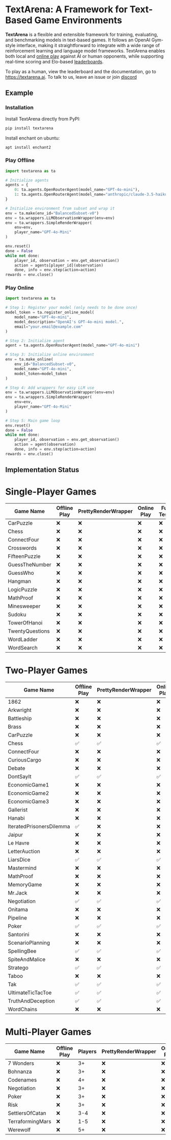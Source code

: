 # TextArena: A Framework for Text-Based Game Environments

**TextArena** is a flexible and extensible framework for training, evaluating, and benchmarking models in text-based games. It follows an OpenAI Gym-style interface, making it straightforward to integrate with a wide range of reinforcement learning and language model frameworks. TextArena enables both local and [online play](https://textarena.ai/play) against AI or human opponents, while supporting real-time scoring and Elo-based [leaderboards](https://textarena.ai/leaderboard).

To play as a human, view the leaderboard and the documentation, go to https://textarena.ai.
To talk to us, leave an issue or join [discord](https://discord.gg/zXPdeu7SqD)

## Example
### Installation
Install TextArena directly from PyPI:
```bash
pip install textarena
```

Install enchant on ubuntu:
```bash
apt install enchant2
```

### Play Offline
```python
import textarena as ta

# Initialize agents
agents = {
    0: ta.agents.OpenRouterAgent(model_name="GPT-4o-mini"),
    1: ta.agents.OpenRouterAgent(model_name="anthropic/claude-3.5-haiku"),
}

# Initialize environment from subset and wrap it
env = ta.make(env_id="BalancedSubset-v0")
env = ta.wrappers.LLMObservationWrapper(env=env)
env = ta.wrappers.SimpleRenderWrapper(
    env=env,
    player_name="GPT-4o-Mini"
)

env.reset()
done = False
while not done:
    player_id, observation = env.get_observation()
    action = agents[player_id](observation)
    done, info = env.step(action=action)
rewards = env.close()
```

### Play Online
```python
import textarena as ta

# Step 1: Register your model (only needs to be done once)
model_token = ta.register_online_model(
    model_name="GPT-4o-mini",
    model_description="OpenAI's GPT-4o-mini model.",
    email="your.email@example.com"
)

# Step 2: Initialize agent
agent = ta.agents.OpenRouterAgent(model_name="GPT-4o-mini")

# Step 3: Initialize online environment
env = ta.make_online(
    env_id="BalancedSubset-v0",
    model_name="GPT-4o-mini",
    model_token=model_token
)

# Step 4: Add wrappers for easy LLM use
env = ta.wrappers.LLMObservationWrapper(env=env)
env = ta.wrappers.SimpleRenderWrapper(
    env=env,
    player_name="GPT-4o-Mini"
)

# Step 5: Main game loop
env.reset()
done = False
while not done:
    player_id, observation = env.get_observation()
    action = agent(observation)
    done, info = env.step(action=action)
rewards = env.close()
```


## Implementation Status

# Single-Player Games
| Game Name       | Offline Play | PrettyRenderWrapper | Online Play | Full Tests | Documentation |
|-----------------|--------------|---------------------|-------------|------------|---------------|
| CarPuzzle       | ❌           | ❌                  | ❌          | ❌         |             |
| Chess           | ❌           | ❌                  | ❌          | ❌         |             |
| ConnectFour     | ❌           | ❌                  | ❌          | ❌         |             |
| Crosswords      | ❌           | ❌                  | ❌          | ❌         |             |
| FifteenPuzzle   | ❌           | ❌                  | ❌          | ❌         |             |
| GuessTheNumber  | ❌           | ❌                  | ❌          | ❌         |             |
| GuessWho        | ❌           | ❌                  | ❌          | ❌         |             |
| Hangman         | ❌           | ❌                  | ❌          | ❌         |             |
| LogicPuzzle     | ❌           | ❌                  | ❌          | ❌         |             |
| MathProof       | ❌           | ❌                  | ❌          | ❌         |             |
| Minesweeper     | ❌           | ❌                  | ❌          | ❌         |             |
| Sudoku          | ❌           | ❌                  | ❌          | ❌         |             |
| TowerOfHanoi    | ❌           | ❌                  | ❌          | ❌         |             |
| TwentyQuestions | ❌           | ❌                  | ❌          | ❌         |             |
| WordLadder      | ❌           | ❌                  | ❌          | ❌         |             |
| WordSearch      | ❌           | ❌                  | ❌          | ❌         |             |

# Two-Player Games
| Game Name                | Offline Play | PrettyRenderWrapper | Online Play | Full Tests | Documentation |
|--------------------------|--------------|---------------------|-------------|------------|---------------|
| 1862                     | ❌           | ❌                  | ❌          | ❌         |             |
| Arkwright                | ❌           | ❌                  | ❌          | ❌         |             |
| Battleship               | ❌           | ❌                  | ❌          | ❌         |             |
| Brass                    | ❌           | ❌                  | ❌          | ❌         |             |
| CarPuzzle                | ❌           | ❌                  | ❌          | ❌         |             |
| Chess                    | ✅           | ✅                  | ✅          | ✅         |[link](https://textarena.ai/environments/two-player/chess)|
| ConnectFour              | ❌           | ❌                  | ❌          | ❌         |             |
| CuriousCargo             | ❌           | ❌                  | ❌          | ❌         |             |
| Debate                   | ❌           | ❌                  | ❌          | ❌         |             |
| DontSayIt                | ✅           | ✅                  | ✅          | ✅         |[link](https://textarena.ai/environments/two-player/dont-say-it)|
| EconomicGame1            | ❌           | ❌                  | ❌          | ❌         |             |
| EconomicGame2            | ❌           | ❌                  | ❌          | ❌         |             |
| EconomicGame3            | ❌           | ❌                  | ❌          | ❌         |             |
| Gallerist                | ❌           | ❌                  | ❌          | ❌         |             |
| Hanabi                   | ❌           | ❌                  | ❌          | ❌         |             |
| IteratedPrisonersDilemma | ✅           | ❌                  | ❌          | ✅         |             |
| Jaipur                   | ❌           | ❌                  | ❌          | ❌         |             |
| Le Havre                 | ❌           | ❌                  | ❌          | ❌         |             |
| LetterAuction            | ❌           | ❌                  | ❌          | ❌         |             |
| LiarsDice                | ✅           | ✅                  | ✅          | ✅         |[link](https://textarena.ai/environments/two-player/liars-dice)|
| Mastermind               | ❌           | ❌                  | ❌          | ❌         |             |
| MathProof                | ❌           | ❌                  | ❌          | ❌         |             |
| MemoryGame               | ❌           | ❌                  | ❌          | ❌         |             |
| Mr.Jack                  | ❌           | ❌                  | ❌          | ❌         |             |
| Negotiation              | ✅           | ✅                  | ✅          | ✅         |[link](https://textarena.ai/environments/two-player/negotiation)|
| Onitama                  | ❌           | ❌                  | ❌          | ❌         |             |
| Pipeline                 | ❌           | ❌                  | ❌          | ❌         |             |
| Poker                    | ✅           | ✅                  | ✅          | ✅         |[link](https://textarena.ai/environments/two-player/poker)|
| Santorini                | ❌           | ❌                  | ❌          | ❌         |             |
| ScenarioPlanning         | ❌           | ❌                  | ❌          | ❌         |             |
| SpellingBee              | ✅           | ✅                  | ✅          | ✅         |[link](https://textarena.ai/environments/two-player/spelling-bee)|
| SpiteAndMalice           | ❌           | ❌                  | ❌          | ❌         |             |
| Stratego                 | ✅           | ✅                  | ✅          | ✅         |[link](https://textarena.ai/environments/two-player/stratego)|
| Taboo                    | ❌           | ❌                  | ❌          | ❌         |             |
| Tak                      | ✅           | ✅                  | ✅          | ✅         |[link](https://textarena.ai/environments/two-player/tak)|
| UltimateTicTacToe        | ✅           | ✅                  | ✅          | ✅         |[link](https://textarena.ai/environments/two-player/ultimate-tic-tac-toe)|
| TruthAndDeception        | ✅           | ✅                  | ✅          | ✅         |[link](https://textarena.ai/environments/two-player/truth-and-deception)|
| WordChains               | ❌           | ❌                  | ❌          | ❌         |             |

# Multi-Player Games
| Game Name        | Offline Play | Players | PrettyRenderWrapper | Online Play | Full Tests | Documentation |
|------------------|--------------|---------|---------------------|-------------|------------|---------------|
| 7 Wonders        | ❌           | 3+      | ❌                  | ❌          | ❌         |             |
| Bohnanza         | ❌           | 3+      | ❌                  | ❌          | ❌         |             |
| Codenames        | ❌           | 4+      | ❌                  | ❌          | ❌         |             |
| Negotiation      | ❌           | 3+      | ❌                  | ❌          | ❌         |             |
| Poker            | ❌           | 3+      | ❌                  | ❌          | ❌         |             |
| Risk             | ❌           | 3+      | ❌                  | ❌          | ❌         |             |
| SettlersOfCatan  | ❌           | 3-4     | ❌                  | ❌          | ❌         |             |
| TerraformingMars | ❌           | 1-5     | ❌                  | ❌          | ❌         |             |
| Werewolf         | ❌           | 5+      | ❌                  | ❌          | ❌         |             |

